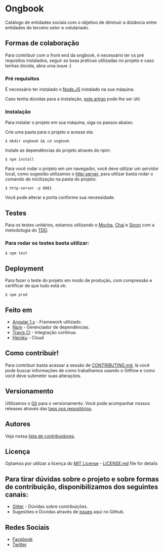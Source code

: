 # Ongbook

Catálogo de entidades sociais com o objetivo de diminuir a distância entre entidades do terceiro setor e volutáriado.

## Formas de colaboração

Para contribuir com o front end da ongbook, é necessário ter os pré requisitos instalados, 
seguir as boas práticas utilizadas no projeto e caso tenhas dúvida, abra uma issue :)

### Pré requisitos

É necessário ter instalado o [Node.JS](https://nodejs.org/en/) instalado na sua máquina.

Caso tenha dúvidas para a instalação, [este artigo](https://www.digitalocean.com/community/tutorials/how-to-install-node-js-on-debian-8) pode lhe ser útil.

### Instalação

Para instalar o projeto em sua máquina, siga os passos abaixo:

Crie uma pasta para o projeto e acesse ela:

```
$ mkdir ongbook && cd ongbook
```

Instale as dependências do projeto através do npm:

```
$ npm install
```

Para você rodar o projeto em um navegador, você deve utilizar
um servidor local, como sugestão utilizamos o [http-server](https://www.npmjs.com/package/http-server), para utilizar basta rodar o comando de inicilização na pasta do projeto:

```
$ http-server -p 8081
```
 Você pode alterar a porta conforme sua necessidade.

## Testes

Para os testes unitários, estamos utilizando o [Mocha](https://mochajs.org), [Chai](http://chaijs.com/) e [Sinon](http://sinonjs.org/) com a metodologia do [TDD](https://pt.wikipedia.org/wiki/Test_Driven_Development).

### Para rodar os testes basta utilizar:

```
$ npm test
```

<!-- ### And coding style tests

Explain what these tests test and why

```
Give an example
``` -->

## Deployment

Para fazer o teste do projeto em modo de produção, com compressão e certificar de que tudo está ok:

```
$ npm prod
```

## Feito em

* [Angular 1.x](https://angularjs.org/) - Framework utilizado.
* [Npm](https://www.npmjs.com/) - Gerenciador de dependências.
* [Travis CI](travis-ci.org) - Integração contínua.
* [Heroku](https://dashboard.heroku.com/) - Cloud

## Como contribuir!

Para contribuir basta acessar a sessão de [CONTRIBUTING.md](), lá você pode buscar informações de como trabalhamos usando o Gitflow e como você deve submeter suas alterações.

## Versionamento

Utilizamos o [Git](https://git-scm.com/) para o versionamento. Você pode acompanhar nossos releases através das [tags nos repositórios](https://github.com/ongbook/ongbook-front-end/tags). 

## Autores

Veja nossa [lista de contribuidores](https://github.com/your/project/contributors).

## Licença

Optamos por utilizar a licença do  [MIT License](https://opensource.org/licenses/MIT) - [LICENSE.md](LICENSE.md) file for details

## Para tirar dúvidas sobre o projeto e sobre formas de contribuição, disponibilizamos dos seguintes canais:

- [Gitter](https://gitter.im/Ongbook) - Dúvidas sobre contribuições.
- Sugestões e Dúvidas através de [issues](https://github.com/Ongbook/ongbook-front-end/issues) aqui no Github.

## Redes Sociais

- [Facebook](https://www.facebook.com/Ongbook/)
- [Twitter](https://twitter.com/_Ongbook)